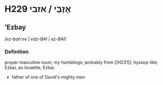 # H229 אֶזְבַּי / אזבי

## ʼEzbay

_(ez-bah'ee | edz-BAI | ez-BAI)_

### Definition

proper masculine noun; my humblings; probably from [[H231]]; hyssop-like; Ezbai, an Israelite; Ezbai.

- father of one of David's mighty men
